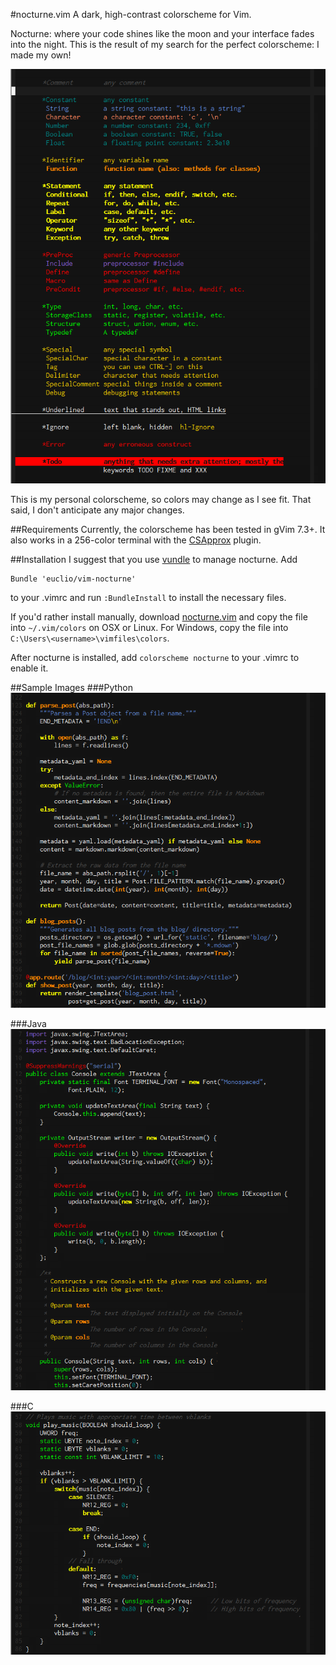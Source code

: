 #nocturne.vim
A dark, high-contrast colorscheme for Vim.

Nocturne: where your code shines like the moon and your interface
fades into the night. This is the result of my search for the perfect 
colorscheme: I made my own!

![Syntax Groups](sample/groups.png?raw=true)

This is my personal colorscheme, so colors may change as I see fit. That said,
I don't anticipate any major changes.

##Requirements
Currently, the colorscheme has been tested in gVim 7.3+. It also works in a
256-color terminal with the
[CSApprox](http://www.vim.org/scripts/script.php?script_id=2390)
plugin.

##Installation
I suggest that you use [vundle](http://github.com/gmarik/vundle) to manage
nocturne. Add

    Bundle 'euclio/vim-nocturne'

to your .vimrc and run `:BundleInstall` to install the necessary files.

If you'd rather install manually, download
[nocturne.vim](colors/nocturne.vim?raw=true) and copy the file into
`~/.vim/colors` on OSX or Linux. For Windows, copy the file into
`C:\Users\<username>\vimfiles\colors`.

After nocturne is installed, add `colorscheme nocturne` to your .vimrc to
enable it.

##Sample Images
###Python
![Python](sample/python.png?raw=true)

###Java
![Java](sample/java.png?raw=true)

###C
![C](sample/c.png?raw=true)
